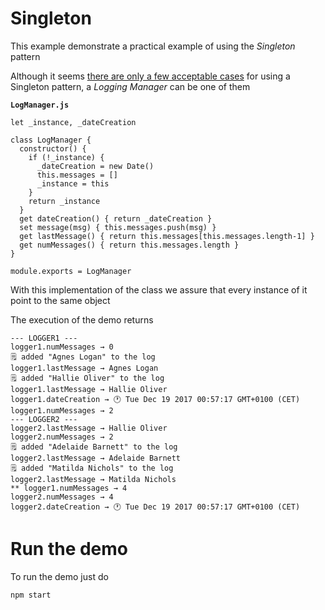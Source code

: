 # Singleton

This example demonstrate a practical example of using the _Singleton_ pattern

Although it seems [there are only a few acceptable cases](https://stackoverflow.com/questions/228164/on-design-patterns-when-to-use-the-singleton) for using a Singleton pattern, a _Logging Manager_ can be one of them

**`LogManager.js`**
```
let _instance, _dateCreation

class LogManager {
  constructor() {
    if (!_instance) {
      _dateCreation = new Date()
      this.messages = []
      _instance = this
    }
    return _instance
  }
  get dateCreation() { return _dateCreation }
  set message(msg) { this.messages.push(msg) }
  get lastMessage() { return this.messages[this.messages.length-1] }
  get numMessages() { return this.messages.length }
}

module.exports = LogManager
```

With this implementation of the class we assure that every instance of it point to the same object

The execution of the demo returns 

```
--- LOGGER1 ---
logger1.numMessages → 0
🗒 added "Agnes Logan" to the log
logger1.lastMessage → Agnes Logan
🗒 added "Hallie Oliver" to the log
logger1.lastMessage → Hallie Oliver
logger1.dateCreation → 🕐 Tue Dec 19 2017 00:57:17 GMT+0100 (CET)
logger1.numMessages → 2
--- LOGGER2 ---
logger2.lastMessage → Hallie Oliver
logger2.numMessages → 2
🗒 added "Adelaide Barnett" to the log
logger2.lastMessage → Adelaide Barnett
🗒 added "Matilda Nichols" to the log
logger2.lastMessage → Matilda Nichols
** logger1.numMessages → 4
logger2.numMessages → 4
logger2.dateCreation → 🕐 Tue Dec 19 2017 00:57:17 GMT+0100 (CET)
```

# Run the demo

To run the demo just do

```
npm start
```